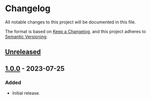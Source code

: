 # Changelog
All notable changes to this project will be documented in this file.

The format is based on [Keep a Changelog](https://keepachangelog.com/en/1.0.0/),
and this project adheres to [Semantic Versioning](https://semver.org/spec/v2.0.0.html).

## [Unreleased]

## [1.0.0] - 2023-07-25
### Added
- Initial release.

[Unreleased]: https://github.com/supernovus/lum.webpack-helper.js/compare/v1.0.0...HEAD
[1.0.0]: https://github.com/supernovus/lum.webpack-helper.js/releases/tag/v1.0.0

